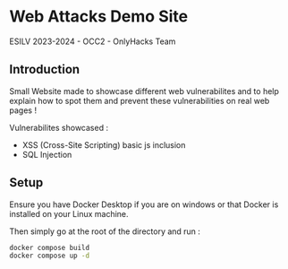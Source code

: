 # Web Attacks Demo Site
ESILV 2023-2024 - OCC2 - OnlyHacks Team

## Introduction

Small Website made to showcase different web vulnerabilites and to help explain how to spot them and prevent these vulnerabilities on real web pages !

Vulnerabilites showcased :
- XSS (Cross-Site Scripting) basic js inclusion
- SQL Injection

## Setup

Ensure you have Docker Desktop if you are on windows or that Docker is installed on your Linux machine.

Then simply go at the root of the directory and run :

```sh
docker compose build
docker compose up -d
```
